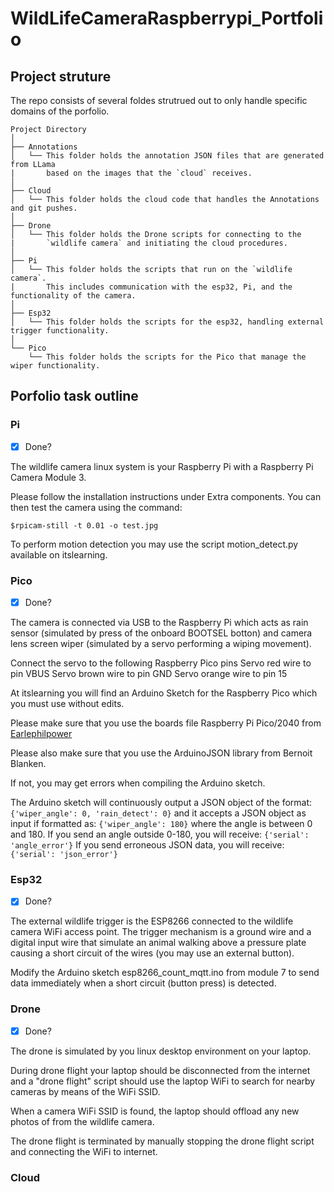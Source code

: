 # WildLifeCameraRaspberrypi_Portfolio

## Project struture
The repo consists of several foldes strutrued out to only handle specific domains of the porfolio. <br/>
```plaintext
Project Directory
│
├── Annotations
│   └── This folder holds the annotation JSON files that are generated from LLama
|       based on the images that the `cloud` receives.
│
├── Cloud
│   └── This folder holds the cloud code that handles the Annotations and git pushes.
│
├── Drone
│   └── This folder holds the Drone scripts for connecting to the
|       `wildlife camera` and initiating the cloud procedures.
│
├── Pi
│   └── This folder holds the scripts that run on the `wildlife camera`.
|       This includes communication with the esp32, Pi, and the functionality of the camera.
│
├── Esp32
│   └── This folder holds the scripts for the esp32, handling external trigger functionality.
│
└── Pico
    └── This folder holds the scripts for the Pico that manage the wiper functionality.
```


## Porfolio task outline
### Pi
- [x] Done?

The wildlife camera linux system is your Raspberry Pi with a Raspberry Pi Camera Module 3. 

Please follow the installation instructions under Extra components. You can then test the camera using the command:

`$rpicam-still -t 0.01 -o test.jpg`

To perform motion detection you may use the script motion_detect.py available on itslearning.

### Pico
- [x] Done?

The camera is connected via USB to the Raspberry Pi which acts as rain sensor (simulated by press of the onboard BOOTSEL botton) and camera lens screen wiper (simulated by a servo performing a wiping movement).

Connect the servo to the following Raspberry Pico pins
    Servo red wire to pin VBUS
    Servo brown wire to pin GND
    Servo orange wire to pin 15

At itslearning you will find an Arduino Sketch for the Raspberry Pico which you must use without edits.

Please make sure that you use the boards file Raspberry Pi Pico/2040 from [Earlephilpower](https://github.com/earlephilhower/arduino-pico/releases/download/global/package_rp2040_index.json)

Please also make sure that you use the ArduinoJSON library from Bernoit Blanken.

If not, you may get errors when compiling the Arduino sketch.

The Arduino sketch will continuously output a JSON object of the format:
`{'wiper_angle': 0, 'rain_detect': 0}`
and it accepts a JSON object as input if formatted as:
`{'wiper_angle': 180}`
where the angle is between 0 and 180.
If you send an angle outside 0-180, you will receive:
`{'serial': 'angle_error'}`
If you send erroneous JSON data, you will receive:
`{'serial': 'json_error'}`

### Esp32
- [x] Done?

The external wildlife trigger is the ESP8266 connected to the wildlife camera WiFi access point. The trigger mechanism is a ground wire and a digital input wire that simulate an animal walking above a pressure plate causing a short circuit of the wires (you may use an external button).

Modify the Arduino sketch esp8266_count_mqtt.ino from module 7 to send data immediately when a short circuit (button press) is detected.

### Drone
- [x] Done?

The drone is simulated by you linux desktop environment on your laptop.

During drone flight your laptop should be disconnected from the internet and a "drone flight" script should use the laptop WiFi to search for nearby cameras by means of the WiFi SSID.

When a camera WiFi SSID is found, the laptop should offload any new photos of from the wildlife camera.

The drone flight is terminated by manually stopping the drone flight script and connecting the WiFi to internet.

### Cloud







